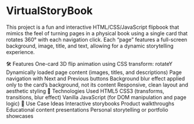 # VirtualStoryBook
This project is a fun and interactive HTML/CSS/JavaScript flipbook that mimics the feel of turning pages in a physical book using a single card that rotates 360° with each navigation click. Each “page” features a full-screen background, image, title, and text, allowing for a dynamic storytelling experience.

🛠️ Features
One-card 3D flip animation using CSS transform: rotateY
Dynamically loaded page content (images, titles, and descriptions)
Page navigation with Next and Previous buttons
Background blur effect applied only to the card’s background, not its content
Responsive, clean layout and aesthetic styling
🔧 Technologies Used
HTML5
CSS3 (transforms, transitions, blur effect)
Vanilla JavaScript (for DOM manipulation and page logic)
📖 Use Case Ideas
Interactive storybooks
Product walkthroughs
Educational content presentations
Personal storytelling or portfolio showcases
